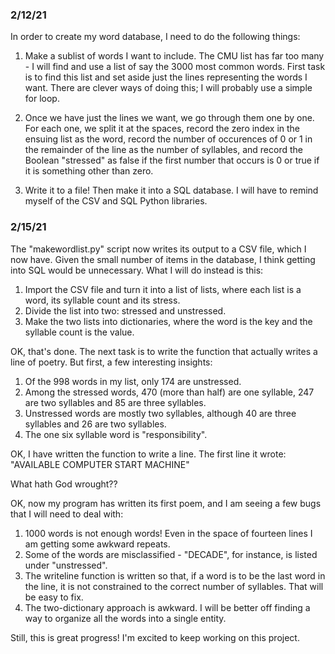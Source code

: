 ### 2/12/21

In order to create my word database, I need to do the following things:

1. Make a sublist of words I want to include. The CMU list has far too many - I will find and use a list of say the 3000 most common words. First task is to find this list and set aside just the lines representing the words I want. There are clever ways of doing this; I will probably use a simple for loop.

2. Once we have just the lines we want, we go through them one by one. For each one, we split it at the spaces, record the zero index in the ensuing list as the word, record the number of occurences of 0 or 1 in the remainder of the line as the number of syllables, and record the Boolean "stressed" as false if the first number that occurs is 0 or true if it is something other than zero.

3. Write it to a file! Then make it into a SQL database. I will have to remind myself of the CSV and SQL Python libraries.


### 2/15/21

The "makewordlist.py" script now writes its output to a CSV file, which I now have. Given the small number of items in the database, I think getting into SQL would be unnecessary. What I will do instead is this:

1. Import the CSV file and turn it into a list of lists, where each list is a word, its syllable count and its stress.
2. Divide the list into two: stressed and unstressed.
3. Make the two lists into dictionaries, where the word is the key and the syllable count is the value.

OK, that's done. The next task is to write the function that actually writes a line of poetry. But first, a few interesting insights:

1. Of the 998 words in my list, only 174 are unstressed.
2. Among the stressed words, 470 (more than half) are one syllable, 247 are two syllables and 85 are three syllables.
3. Unstressed words are mostly two syllables, although 40 are three syllables and 26 are two syllables.
4. The one six syllable word is "responsibility".

OK, I have written the function to write a line. The first line it wrote:
"AVAILABLE COMPUTER START MACHINE"

What hath God wrought??

OK, now my program has written its first poem, and I am seeing a few bugs that I will need to deal with:
1. 1000 words is not enough words! Even in the space of fourteen lines I am getting some awkward repeats.
2. Some of the words are misclassified - "DECADE", for instance, is listed under "unstressed".
3. The writeline function is written so that, if a word is to be the last word in the line, it is not constrained to the correct number of syllables. That will be easy to fix.
4. The two-dictionary approach is awkward. I will be better off finding a way to organize all the words into a single entity.

Still, this is great progress! I'm excited to keep working on this project.
